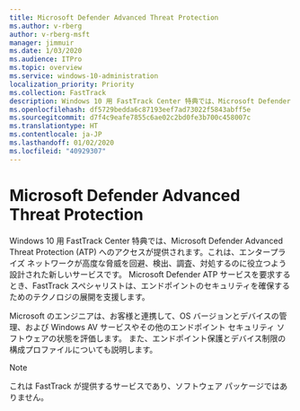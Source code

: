 ```yaml
---
title: Microsoft Defender Advanced Threat Protection
ms.author: v-rberg
author: v-rberg-msft
manager: jimmuir
ms.date: 1/03/2020
ms.audience: ITPro
ms.topic: overview
ms.service: windows-10-administration
localization_priority: Priority
ms.collection: FastTrack
description: Windows 10 用 FastTrack Center 特典では、Microsoft Defender Advanced Threat Protection (ATP) へのアクセスが提供されます。これは、エンタープライズ ネットワークが高度な脅威を回避、検出、調査、対処するのに役立つよう設計された新しいサービスです。
ms.openlocfilehash: df5729bedda6c87193eef7ad73022f5843abff5e
ms.sourcegitcommit: d7f4c9eafe7855c6ae02c2bd0fe3b700c458007c
ms.translationtype: HT
ms.contentlocale: ja-JP
ms.lasthandoff: 01/02/2020
ms.locfileid: "40929307"
---
```

# <a name="microsoft-defender-advanced-threat-protection"></a>Microsoft Defender Advanced Threat Protection

Windows 10 用 FastTrack Center 特典では、Microsoft Defender Advanced Threat Protection (ATP) へのアクセスが提供されます。これは、エンタープライズ ネットワークが高度な脅威を回避、検出、調査、対処するのに役立つよう設計された新しいサービスです。 Microsoft Defender ATP サービスを要求するとき、FastTrack スペシャリストは、エンドポイントのセキュリティを確保するためのテクノロジの展開を支援します。

Microsoft のエンジニアは、お客様と連携して、OS バージョンとデバイスの管理、および Windows AV サービスやその他のエンドポイント セキュリティ ソフトウェアの状態を評価します。 また、エンドポイント保護とデバイス制限の構成プロファイルについても説明します。  

> [!NOTE]
> これは FastTrack が提供するサービスであり、ソフトウェア パッケージではありません。 